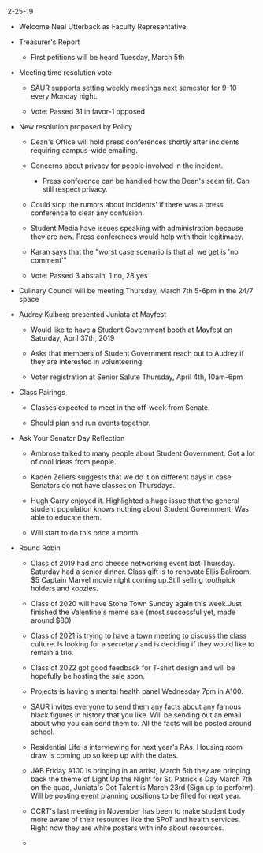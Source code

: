 2-25-19

-   Welcome Neal Utterback as Faculty Representative

-   Treasurer's Report

    -   First petitions will be heard Tuesday, March 5th

-   Meeting time resolution vote

    -   SAUR supports setting weekly meetings next semester for 9-10
        every Monday night.

    -   Vote: Passed 31 in favor-1 opposed

-   New resolution proposed by Policy

    -   Dean's Office will hold press conferences shortly after
        incidents requiring campus-wide emailing.

    -   Concerns about privacy for people involved in the incident.

        -   Press conference can be handled how the Dean's seem fit. Can
            still respect privacy.

    -   Could stop the rumors about incidents' if there was a press
        conference to clear any confusion.

    -   Student Media have issues speaking with administration because
        they are new. Press conferences would help with their
        legitimacy.

    -   Karan says that the "worst case scenario is that all we get is
        'no comment'"

    -   Vote: Passed 3 abstain, 1 no, 28 yes

-   Culinary Council will be meeting Thursday, March 7th 5-6pm in the
    24/7 space

-   Audrey Kulberg presented Juniata at Mayfest

    -   Would like to have a Student Government booth at Mayfest on
        Saturday, April 37th, 2019

    -   Asks that members of Student Government reach out to Audrey if
        they are interested in volunteering.

    -   Voter registration at Senior Salute Thursday, April 4th,
        10am-6pm

-   Class Pairings

    -   Classes expected to meet in the off-week from Senate.

    -   Should plan and run events together.

-   Ask Your Senator Day Reflection

    -   Ambrose talked to many people about Student Government. Got a
        lot of cool ideas from people.

    -   Kaden Zellers suggests that we do it on different days in case
        Senators do not have classes on Thursdays.

    -   Hugh Garry enjoyed it. Highlighted a huge issue that the general
        student population knows nothing about Student Government. Was
        able to educate them.

    -   Will start to do this once a month.

-   Round Robin

    -   Class of 2019 had and cheese networking event last Thursday.
        Saturday had a senior dinner. Class gift is to renovate Ellis
        Ballroom. \$5 Captain Marvel movie night coming up.Still selling
        toothpick holders and koozies.

    -   Class of 2020 will have Stone Town Sunday again this week.Just
        finished the Valentine's meme sale (most successful yet, made
        around \$80)

    -   Class of 2021 is trying to have a town meeting to discuss the
        class culture. Is looking for a secretary and is deciding if
        they would like to remain a trio.

    -   Class of 2022 got good feedback for T-shirt design and will be
        hopefully be hosting the sale soon.

    -   Projects is having a mental health panel Wednesday 7pm in A100.

    -   SAUR invites everyone to send them any facts about any famous
        black figures in history that you like. Will be sending out an
        email about who you can send them to. All the facts will be
        posted around school.

    -   Residential Life is interviewing for next year's RAs. Housing
        room draw is coming up so keep up with the dates.

    -   JAB Friday A100 is bringing in an artist, March 6th they are
        bringing back the theme of Light Up the Night for St. Patrick's
        Day March 7th on the quad, Juniata's Got Talent is March 23rd
        (Sign up to perform). Will be posting event planning positions
        to be filled for next year.

    -   CCRT's last meeting in November has been to make student body
        more aware of their resources like the SPoT and health services.
        Right now they are white posters with info about resources.

    -
